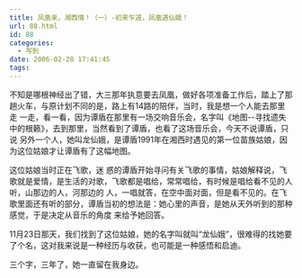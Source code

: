 ```yaml
---
title: 凤凰亲，湘西情！（一）-初来乍道，凤凰遇仙娥！
url: 88.html
id: 88
categories:
  - 写到
date: 2006-02-28 17:41:45
tags:
---
```


不知是哪根神经出了错，大三那年执意要去凤凰，做好各项准备工作后，踏上了那趟火车，与原计划不同的是，路上有14路的陪伴，当时，我是想一个人能去那里走 一走，看一看，因为谭盾在那里有一场交响音乐会，名字叫《地图--寻找遗失中的根籁》，去到那里，当然看到了谭盾，也看了这场音乐会，今天不说谭盾，只说 另外一个人，她叫龙仙娥，是谭盾1991年在湘西时遇见的第一位苗族姑娘，因为这位姑娘才让谭盾有了这幅地图。  
  
这位姑娘当时正在飞歌，迷 惑的谭盾开始寻问有关飞歌的事情，姑娘解释说，飞歌就是爱情，是生活的对歌，飞歌都是唱给，常常唱给，有时候是唱给看不见的人听，山那边的人，河那边的 人，一唱就答，在空中面对面，但是看不见的。在飞歌里面还有听的部分，谭盾当初的想法是：她心里的声音，是她从天外听到的那种感觉，于是决定从音乐的角度 来给予她回答。  
  
11月23日那天，我们找到了这位姑娘，她的名字叫就叫“龙仙娥”，很难得的找她要了个名，这对我来说是一种经历与收获，也可能是一种感悟和启迪。  
  
三个字，三年了，她一直留在我身边。